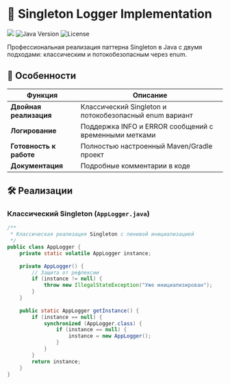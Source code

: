 # 🚀 Singleton Logger Implementation

![](https://github.com/yourusername/singleton-logger/actions/workflows/maven.yml/badge.svg)
![Java Version](https://img.shields.io/badge/Java-17%2B-blue)
![License](https://img.shields.io/badge/License-MIT-green)

Профессиональная реализация паттерна Singleton в Java с двумя подходами: классическим и потокобезопасным через enum.

## 🌟 Особенности

| Функция | Описание |
|---------|----------|
| **Двойная реализация** | Классический Singleton и потокобезопасный enum вариант |
| **Логирование** | Поддержка INFO и ERROR сообщений с временными метками |
| **Готовность к работе** | Полностью настроенный Maven/Gradle проект |
| **Документация** | Подробные комментарии в коде |

## 🛠 Реализации

### Классический Singleton (`AppLogger.java`)

```java
/**
 * Классическая реализация Singleton с ленивой инициализацией
 */
public class AppLogger {
    private static volatile AppLogger instance;
    
    private AppLogger() {
        // Защита от рефлексии
        if (instance != null) {
            throw new IllegalStateException("Уже инициализирован");
        }
    }
    
    public static AppLogger getInstance() {
        if (instance == null) {
            synchronized (AppLogger.class) {
                if (instance == null) {
                    instance = new AppLogger();
                }
            }
        }
        return instance;
    }
}
